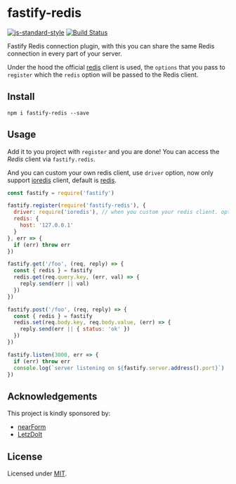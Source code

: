# fastify-redis

[![js-standard-style](https://img.shields.io/badge/code%20style-standard-brightgreen.svg?style=flat)](http://standardjs.com/)  [![Build Status](https://travis-ci.org/fastify/fastify-redis.svg?branch=master)](https://travis-ci.org/fastify/fastify-redis)

Fastify Redis connection plugin, with this you can share the same Redis connection in every part of your server.

Under the hood the official [redis](https://github.com/NodeRedis/node_redis) client is used, the ``options`` that you pass to `register` which the ``redis`` option will be passed to the Redis client.

## Install
```
npm i fastify-redis --save
```
## Usage
Add it to you project with `register` and you are done!
You can access the *Redis* client via `fastify.redis`.

And you can custom your own redis client, use ``driver`` option, now only support [ioredis](https://github.com/luin/ioredis) client, default is [redis](https://github.com/NodeRedis/node_redis).

```js
const fastify = require('fastify')

fastify.register(require('fastify-redis'), {
  driver: require('ioredis'), // when you custom your redis client. optional
  redis: {
    host: '127.0.0.1'
  }
}, err => {
  if (err) throw err
})

fastify.get('/foo', (req, reply) => {
  const { redis } = fastify
  redis.get(req.query.key, (err, val) => {
    reply.send(err || val)
  })
})

fastify.post('/foo', (req, reply) => {
  const { redis } = fastify
  redis.set(req.body.key, req.body.value, (err) => {
    reply.send(err || { status: 'ok' })
  })
})

fastify.listen(3000, err => {
  if (err) throw err
  console.log(`server listening on ${fastify.server.address().port}`)
})
```

## Acknowledgements

This project is kindly sponsored by:
- [nearForm](http://nearform.com)
- [LetzDoIt](http://www.letzdoitapp.com/)

## License

Licensed under [MIT](./LICENSE).
